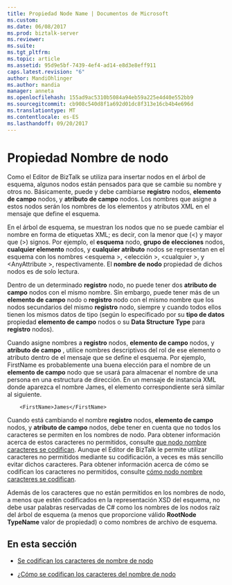 ```yaml
---
title: Propiedad Node Name | Documentos de Microsoft
ms.custom: 
ms.date: 06/08/2017
ms.prod: biztalk-server
ms.reviewer: 
ms.suite: 
ms.tgt_pltfrm: 
ms.topic: article
ms.assetid: 95d9e5bf-7439-4ef4-ad14-e8d3e8eff911
caps.latest.revision: "6"
author: MandiOhlinger
ms.author: mandia
manager: anneta
ms.openlocfilehash: 155ad9ac5310b5084a94eb59a225e4d40e552bb9
ms.sourcegitcommit: cb908c540d8f1a692d01dc8f313e16cb4b4e696d
ms.translationtype: MT
ms.contentlocale: es-ES
ms.lasthandoff: 09/20/2017
---
```

# <a name="node-name-property"></a>Propiedad Nombre de nodo
Como el Editor de BizTalk se utiliza para insertar nodos en el árbol de esquema, algunos nodos están pensados para que se cambie su nombre y otros no. Básicamente, puede y debe cambiarse **registro** nodos, **elemento de campo** nodos, y **atributo de campo** nodos. Los nombres que asigne a estos nodos serán los nombres de los elementos y atributos XML en el mensaje que define el esquema.  
  
 En el árbol de esquema, se muestran los nodos que no se puede cambiar el nombre en forma de etiquetas XML; es decir, con la menor que (\<) y mayor que (>) signos. Por ejemplo, el **esquema** nodo, **grupo de elecciones** nodos, **cualquier elemento** nodos, y **cualquier atributo** nodos se representan en el esquema con los nombres \<esquema >, \<elección >, \<cualquier >, y \<AnyAttribute >, respectivamente. El **nombre de nodo** propiedad de dichos nodos es de solo lectura.  
  
 Dentro de un determinado **registro** nodo, no puede tener dos **atributo de campo** nodos con el mismo nombre. Sin embargo, puede tener más de un **elemento de campo** nodo o **registro** nodo con el mismo nombre que los nodos secundarios del mismo **registro** nodo, siempre y cuando todos ellos tienen los mismos datos de tipo (según lo especificado por su **tipo de datos** propiedad **elemento de campo** nodos o su **Data Structure Type** para **registro** nodos).  
  
 Cuando asigne nombres a **registro** nodos, **elemento de campo** nodos, y **atributo de campo** , utilice nombres descriptivos del rol de ese elemento o atributo dentro de el mensaje que se define el esquema. Por ejemplo, FirstName es probablemente una buena elección para el nombre de un **elemento de campo** nodo que se usará para almacenar el nombre de una persona en una estructura de dirección. En un mensaje de instancia XML donde aparezca el nombre James, el elemento correspondiente será similar al siguiente.  
  
```  
    <FirstName>James</FirstName>  
```  
  
 Cuando está cambiando el nombre **registro** nodos, **elemento de campo** nodos, y **atributo de campo** nodos, debe tener en cuenta que no todos los caracteres se permiten en los nombres de nodo. Para obtener información acerca de estos caracteres no permitidos, consulte [que nodo nombre caracteres se codifican](../core/which-node-name-characters-get-encoded.md). Aunque el Editor de BizTalk le permite utilizar caracteres no permitidos mediante su codificación, a veces es más sencillo evitar dichos caracteres. Para obtener información acerca de cómo se codifican los caracteres no permitidos, consulte [cómo nodo nombre caracteres se codifican](../core/how-node-name-characters-get-encoded.md).  
  
 Además de los caracteres que no están permitidos en los nombres de nodo, a menos que estén codificados en la representación XSD del esquema, no debe usar palabras reservadas de C# como los nombres de los nodos raíz del árbol de esquema (a menos que proporcione válido **RootNode TypeName** valor de propiedad) o como nombres de archivo de esquema.  
  
## <a name="in-this-section"></a>En esta sección  
  
-   [Se codifican los caracteres de nombre de nodo](../core/which-node-name-characters-get-encoded.md)  
  
-   [¿Cómo se codifican los caracteres del nombre de nodo](../core/how-node-name-characters-get-encoded.md)